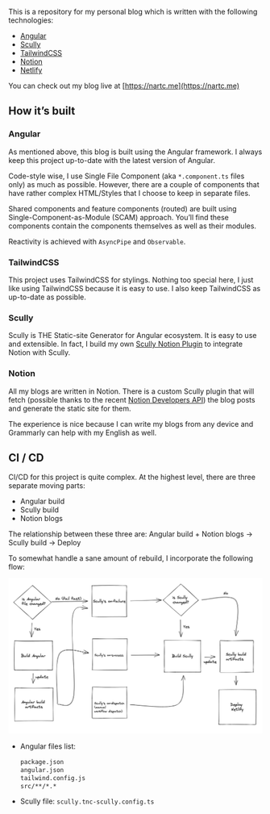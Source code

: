 This is a repository for my personal blog which is written with the following technologies:

- [Angular](https://angular.io)
- [Scully](https://scully.io)
- [TailwindCSS](https://tailwindcss.com/)
- [Notion](https://notion.so)
- [Netlify](https://www.netlify.com/)

You can check out my blog live at [https://nartc.me](https://nartc.me)

## How it’s built

### Angular

As mentioned above, this blog is built using the Angular framework. I always keep this project up-to-date with the
latest version of Angular.

Code-style wise, I use Single File Component (aka `*.component.ts` files only) as much as possible. However, there are a
couple of components that have rather complex HTML/Styles that I choose to keep in separate files.

Shared components and feature components (routed) are built using Single-Component-as-Module (SCAM) approach. You’ll
find these components contain the components themselves as well as their modules.

Reactivity is achieved with `AsyncPipe` and `Observable`.

### TailwindCSS

This project uses TailwindCSS for stylings. Nothing too special here, I just like using TailwindCSS because it is easy
to use. I also keep TailwindCSS as up-to-date as possible.

### Scully

Scully is THE Static-site Generator for Angular ecosystem. It is easy to use and extensible. In fact, I build my
own [Scully Notion Plugin](https://github.com/nartc/notion-stuff/blob/main/libs/scully-plugin-notion/README.md) to
integrate Notion with Scully.

### Notion

All my blogs are written in Notion. There is a custom Scully plugin that will fetch (possible thanks to the
recent [Notion Developers API](https://developers.notion.com/)) the blog posts and generate the static site for them.

The experience is nice because I can write my blogs from any device and Grammarly can help with my English as well.

## CI / CD

CI/CD for this project is quite complex. At the highest level, there are three separate moving parts:

- Angular build
- Scully build
- Notion blogs

The relationship between these three are: Angular build + Notion blogs → Scully build → Deploy

To somewhat handle a sane amount of rebuild, I incorporate the following flow:

![Workflows](workflows.png)

- Angular files list:

  ```
  package.json
  angular.json
  tailwind.config.js
  src/**/*.*
  ```

- Scully file: `scully.tnc-scully.config.ts`
